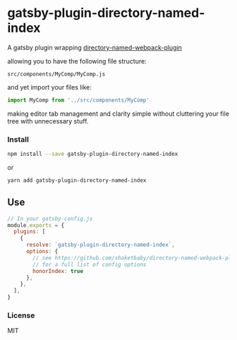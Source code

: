 # gatsby-plugin-directory-named-index

A gatsby plugin wrapping
[directory-named-webpack-plugin](https://github.com/shaketbaby/directory-named-webpack-plugin)

allowing you to have the following file structure:

`src/components/MyComp/MyComp.js`

and yet import your files like:

```javascript
import MyComp from '../src/components/MyComp'
```

making editor tab management and clarity simple without cluttering
your file tree with unnecessary stuff.

### Install

```bash
npm install --save gatsby-plugin-directory-named-index
```
or
```bash
yarn add gatsby-plugin-directory-named-index
```

## Use

```js
// In your gatsby-config.js
module.exports = {
  plugins: [
    {
      resolve: `gatsby-plugin-directory-named-index`,
      options: {
        // see https://github.com/shaketbaby/directory-named-webpack-plugin
        // for a full list of config options
        honorIndex: true
      },
    },
  ],
}
```

### License

MIT

